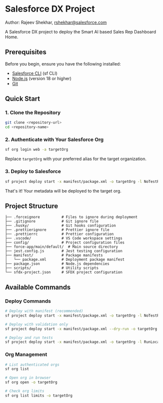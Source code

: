 # Salesforce DX Project
Author: Rajeev Shekhar, rshekhar@salesforce.com

A Salesforce DX project to deploy the Smart AI based Sales Rep Dashboard Home.

## Prerequisites

Before you begin, ensure you have the following installed:

- [Salesforce CLI](https://developer.salesforce.com/tools/sfdxcli) (sf CLI)
- [Node.js](https://nodejs.org/) (version 18 or higher)
- [Git](https://git-scm.com/)

## Quick Start

### 1. Clone the Repository

```bash
git clone <repository-url>
cd <repository-name>
```

### 2. Authenticate with Your Salesforce Org

```bash
sf org login web -a targetOrg
```

Replace `targetOrg` with your preferred alias for the target organization.

### 3. Deploy to Salesforce

```bash
sf project deploy start -x manifest/package.xml -o targetOrg -l NoTestRun
```

That's it! Your metadata will be deployed to the target org.

## Project Structure

```
├── .forceignore          # Files to ignore during deployment
├── .gitignore            # Git ignore file
├── .husky/               # Git hooks configuration
├── .prettierignore       # Prettier ignore file
├── .prettierrc           # Prettier configuration
├── .vscode/              # VS Code workspace settings
├── config/               # Project configuration files
├── force-app/main/default/  # Main source directory
├── jest.config.js        # Jest testing configuration
├── manifest/             # Package manifests
│   └── package.xml       # Deployment package manifest
├── package.json          # Node.js dependencies
├── scripts/              # Utility scripts
└── sfdx-project.json     # SFDX project configuration
```

## Available Commands

### Deploy Commands

```bash
# Deploy with manifest (recommended)
sf project deploy start -x manifest/package.xml -o targetOrg -l NoTestRun

# Deploy with validation only
sf project deploy start -x manifest/package.xml --dry-run -o targetOrg

# Deploy and run tests
sf project deploy start -x manifest/package.xml -o targetOrg -l RunLocalTests
```

### Org Management

```bash
# List authenticated orgs
sf org list

# Open org in browser
sf org open -o targetOrg

# Check org limits
sf org list limits -o targetOrg
```